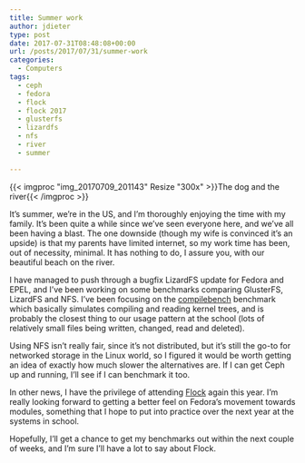 ```yaml
---
title: Summer work
author: jdieter
type: post
date: 2017-07-31T08:48:08+00:00
url: /posts/2017/07/31/summer-work
categories:
  - Computers
tags:
  - ceph
  - fedora
  - flock
  - flock 2017
  - glusterfs
  - lizardfs
  - nfs
  - river
  - summer

---
```

{{< imgproc "img_20170709_201143" Resize "300x" >}}The dog and the river{{< /imgproc >}}

It&#8217;s summer, we&#8217;re in the US, and I&#8217;m thoroughly enjoying the time with my family. It&#8217;s been quite a while since we&#8217;ve seen everyone here, and we&#8217;ve all been having a blast. The one downside (though my wife is convinced it&#8217;s an upside) is that my parents have limited internet, so my work time has been, out of necessity, minimal. It has nothing to do, I assure you, with our beautiful beach on the river.

I have managed to push through a bugfix LizardFS update for Fedora and EPEL, and I&#8217;ve been working on some benchmarks comparing GlusterFS, LizardFS and NFS. I&#8217;ve been focusing on the [compilebench][2] benchmark which basically simulates compiling and reading kernel trees, and is probably the closest thing to our usage pattern at the school (lots of relatively small files being written, changed, read and deleted).

Using NFS isn&#8217;t really fair, since it&#8217;s not distributed, but it&#8217;s still the go-to for networked storage in the Linux world, so I figured it would be worth getting an idea of exactly how much slower the alternatives are. If I can get Ceph up and running, I&#8217;ll see if I can benchmark it too.

In other news, I have the privilege of attending [Flock][3] again this year. I&#8217;m really looking forward to getting a better feel on Fedora&#8217;s movement towards modules, something that I hope to put into practice over the next year at the systems in school.

Hopefully, I&#8217;ll get a chance to get my benchmarks out within the next couple of weeks, and I&#8217;m sure I&#8217;ll have a lot to say about Flock.

 [2]: https://oss.oracle.com/~mason/compilebench/
 [3]: https://flocktofedora.org/
